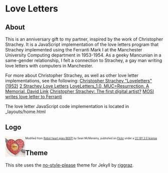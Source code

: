 # Love Letters

## About ##

This is an anniversary gift to my partner, inspired by the work of Christopher Strachey. It is a JavaScript implementation of the love letters program that Strachey implemented using the Ferranti Mark I at the Manchester University Computing department in 1953-1954. As a geeky Mancunian in a same-gender relationship, I felt a connection to Strachey, a gay man writing love letters with computers in Manchester.

For more about Christopher Strachey, as well as other love letter implementations, see the following:
[Christopher Strachey "Loveletters" (1952)](https://www.gingerbeardman.com/loveletter/)
[2 Strachey Love Letters](https://gnoetrydaily.wordpress.com/2010/07/13/2-strachey-love-letters/)
[LoveLetters_1.0, MUC=Resurrection. A Memorial. David Link](http://www.alpha60.de/art/love_letters/)
[Christopher Strachey: The first digital artist?](http://web.archive.org./web/20140103193305/http://grandtextauto.org/2005/08/01/christopher-strachey-first-digital-artist/)
[MOSI writes love letter to Ferranti](http://web.archive.org./web/20150322155545/http://www.mosi.org.uk/about-us/news/mosi-writes-love-letter-to-ferranti-(1).aspx)

The love letter JavaScript code implementation is located in _layouts/home.html

## Logo ##
<img src="logo.png" width="64" align="left" />
<p style="text-align: left;font-size: 60%">Modified from <a href="https://www.flickr.com/photos/10678883@N00/8474116660">Robot heart goes BEEP!</a> by Sean McMenemy, published on <a href="https://www.flickr.com/">Flickr</a> under a <a href="https://creativecommons.org/licenses/by/2.0/">CC BY 2.0 license</a></p>

## Theme ##

This site uses the [no-style-please](https://github.com/riggraz/no-style-please) theme for Jekyll by [riggraz](https://github.com/riggraz).
